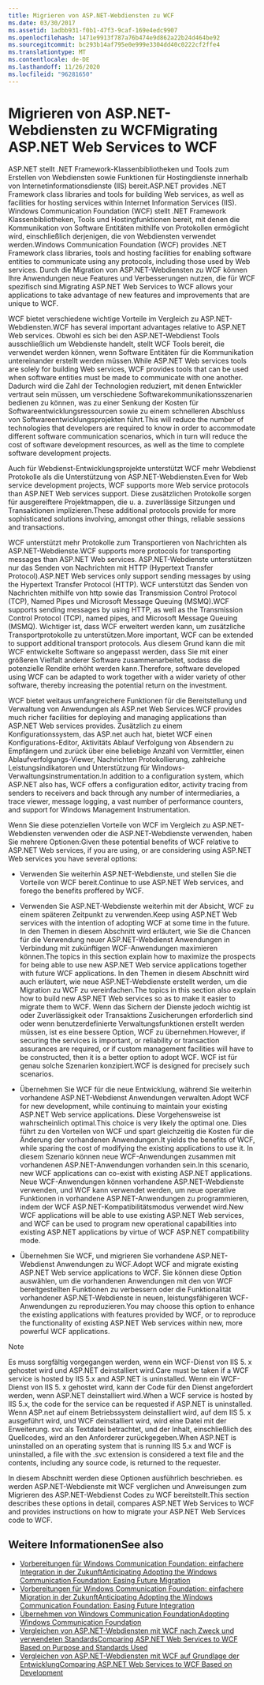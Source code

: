 ```yaml
---
title: Migrieren von ASP.NET-Webdiensten zu WCF
ms.date: 03/30/2017
ms.assetid: 1adbb931-f0b1-47f3-9caf-169e4edc9907
ms.openlocfilehash: 1471e9913f787a76b474e9d862a22b24d464be92
ms.sourcegitcommit: bc293b14af795e0e999e3304dd40c0222cf2ffe4
ms.translationtype: MT
ms.contentlocale: de-DE
ms.lasthandoff: 11/26/2020
ms.locfileid: "96281650"
---
```

# <a name="migrating-aspnet-web-services-to-wcf"></a><span data-ttu-id="b3e23-102">Migrieren von ASP.NET-Webdiensten zu WCF</span><span class="sxs-lookup"><span data-stu-id="b3e23-102">Migrating ASP.NET Web Services to WCF</span></span>

<span data-ttu-id="b3e23-103">ASP.NET stellt .NET Framework-Klassenbibliotheken und Tools zum Erstellen von Webdiensten sowie Funktionen für Hostingdienste innerhalb von Internetinformationsdienste (IIS) bereit.</span><span class="sxs-lookup"><span data-stu-id="b3e23-103">ASP.NET provides .NET Framework class libraries and tools for building Web services, as well as facilities for hosting services within Internet Information Services (IIS).</span></span> <span data-ttu-id="b3e23-104">Windows Communication Foundation (WCF) stellt .NET Framework Klassenbibliotheken, Tools und Hostingfunktionen bereit, mit denen die Kommunikation von Software Entitäten mithilfe von Protokollen ermöglicht wird, einschließlich derjenigen, die von Webdiensten verwendet werden.</span><span class="sxs-lookup"><span data-stu-id="b3e23-104">Windows Communication Foundation (WCF) provides .NET Framework class libraries, tools and hosting facilities for enabling software entities to communicate using any protocols, including those used by Web services.</span></span>  <span data-ttu-id="b3e23-105">Durch die Migration von ASP.NET-Webdiensten zu WCF können Ihre Anwendungen neue Features und Verbesserungen nutzen, die für WCF spezifisch sind.</span><span class="sxs-lookup"><span data-stu-id="b3e23-105">Migrating ASP.NET Web Services to WCF allows your applications to take advantage of new features and improvements that are unique to WCF.</span></span>  
  
 <span data-ttu-id="b3e23-106">WCF bietet verschiedene wichtige Vorteile im Vergleich zu ASP.NET-Webdiensten.</span><span class="sxs-lookup"><span data-stu-id="b3e23-106">WCF has several important advantages relative to ASP.NET Web services.</span></span> <span data-ttu-id="b3e23-107">Obwohl es sich bei den ASP.NET-Webdienst Tools ausschließlich um Webdienste handelt, stellt WCF Tools bereit, die verwendet werden können, wenn Software Entitäten für die Kommunikation untereinander erstellt werden müssen.</span><span class="sxs-lookup"><span data-stu-id="b3e23-107">While ASP.NET Web services tools are solely for building Web services, WCF provides tools that can be used when software entities must be made to communicate with one another.</span></span> <span data-ttu-id="b3e23-108">Dadurch wird die Zahl der Technologien reduziert, mit denen Entwickler vertraut sein müssen, um verschiedene Softwarekommunikationsszenarien bedienen zu können, was zu einer Senkung der Kosten für Softwareentwicklungsressourcen sowie zu einem schnelleren Abschluss von Softwareentwicklungsprojekten führt.</span><span class="sxs-lookup"><span data-stu-id="b3e23-108">This will reduce the number of technologies that developers are required to know in order to accommodate different software communication scenarios, which in turn will reduce the cost of software development resources, as well as the time to complete software development projects.</span></span>  
  
 <span data-ttu-id="b3e23-109">Auch für Webdienst-Entwicklungsprojekte unterstützt WCF mehr Webdienst Protokolle als die Unterstützung von ASP.NET-Webdiensten.</span><span class="sxs-lookup"><span data-stu-id="b3e23-109">Even for Web service development projects, WCF supports more Web service protocols than ASP.NET Web services support.</span></span> <span data-ttu-id="b3e23-110">Diese zusätzlichen Protokolle sorgen für ausgereiftere Projektmappen, die u. a. zuverlässige Sitzungen und Transaktionen implizieren.</span><span class="sxs-lookup"><span data-stu-id="b3e23-110">These additional protocols provide for more sophisticated solutions involving, amongst other things, reliable sessions and transactions.</span></span>  
  
 <span data-ttu-id="b3e23-111">WCF unterstützt mehr Protokolle zum Transportieren von Nachrichten als ASP.NET-Webdienste.</span><span class="sxs-lookup"><span data-stu-id="b3e23-111">WCF supports more protocols for transporting messages than ASP.NET Web services.</span></span> <span data-ttu-id="b3e23-112">ASP.NET-Webdienste unterstützen nur das Senden von Nachrichten mit HTTP (Hypertext Transfer Protocol).</span><span class="sxs-lookup"><span data-stu-id="b3e23-112">ASP.NET Web services only support sending messages by using the Hypertext Transfer Protocol (HTTP).</span></span> <span data-ttu-id="b3e23-113">WCF unterstützt das Senden von Nachrichten mithilfe von http sowie das Transmission Control Protocol (TCP), Named Pipes und Microsoft Message Queuing (MSMQ).</span><span class="sxs-lookup"><span data-stu-id="b3e23-113">WCF supports sending messages by using HTTP, as well as the Transmission Control Protocol (TCP), named pipes, and Microsoft Message Queuing (MSMQ).</span></span> <span data-ttu-id="b3e23-114">Wichtiger ist, dass WCF erweitert werden kann, um zusätzliche Transportprotokolle zu unterstützen.</span><span class="sxs-lookup"><span data-stu-id="b3e23-114">More important, WCF can be extended to support additional transport protocols.</span></span> <span data-ttu-id="b3e23-115">Aus diesem Grund kann die mit WCF entwickelte Software so angepasst werden, dass Sie mit einer größeren Vielfalt anderer Software zusammenarbeitet, sodass die potenzielle Rendite erhöht werden kann.</span><span class="sxs-lookup"><span data-stu-id="b3e23-115">Therefore, software developed using WCF can be adapted to work together with a wider variety of other software, thereby increasing the potential return on the investment.</span></span>  
  
 <span data-ttu-id="b3e23-116">WCF bietet weitaus umfangreichere Funktionen für die Bereitstellung und Verwaltung von Anwendungen als ASP.net Web Services.</span><span class="sxs-lookup"><span data-stu-id="b3e23-116">WCF provides much richer facilities for deploying and managing applications than ASP.NET Web services provides.</span></span> <span data-ttu-id="b3e23-117">Zusätzlich zu einem Konfigurationssystem, das ASP.net auch hat, bietet WCF einen Konfigurations-Editor, Aktivitäts Ablauf Verfolgung von Absendern zu Empfängern und zurück über eine beliebige Anzahl von Vermittler, einen Ablaufverfolgungs-Viewer, Nachrichten Protokollierung, zahlreiche Leistungsindikatoren und Unterstützung für Windows-Verwaltungsinstrumentation.</span><span class="sxs-lookup"><span data-stu-id="b3e23-117">In addition to a configuration system, which ASP.NET also has, WCF offers a configuration editor, activity tracing from senders to receivers and back through any number of intermediaries, a trace viewer, message logging, a vast number of performance counters, and support for Windows Management Instrumentation.</span></span>  
  
 <span data-ttu-id="b3e23-118">Wenn Sie diese potenziellen Vorteile von WCF im Vergleich zu ASP.NET-Webdiensten verwenden oder die ASP.NET-Webdienste verwenden, haben Sie mehrere Optionen:</span><span class="sxs-lookup"><span data-stu-id="b3e23-118">Given these potential benefits of WCF relative to ASP.NET Web services, if you are using, or are considering using ASP.NET Web services you have several options:</span></span>  
  
- <span data-ttu-id="b3e23-119">Verwenden Sie weiterhin ASP.NET-Webdienste, und stellen Sie die Vorteile von WCF bereit.</span><span class="sxs-lookup"><span data-stu-id="b3e23-119">Continue to use ASP.NET Web services, and forego the benefits proffered by WCF.</span></span>  
  
- <span data-ttu-id="b3e23-120">Verwenden Sie ASP.NET-Webdienste weiterhin mit der Absicht, WCF zu einem späteren Zeitpunkt zu verwenden.</span><span class="sxs-lookup"><span data-stu-id="b3e23-120">Keep using ASP.NET Web services with the intention of adopting WCF at some time in the future.</span></span> <span data-ttu-id="b3e23-121">In den Themen in diesem Abschnitt wird erläutert, wie Sie die Chancen für die Verwendung neuer ASP.NET-Webdienst Anwendungen in Verbindung mit zukünftigen WCF-Anwendungen maximieren können.</span><span class="sxs-lookup"><span data-stu-id="b3e23-121">The topics in this section explain how to maximize the prospects for being able to use new ASP.NET Web service applications together with future WCF applications.</span></span> <span data-ttu-id="b3e23-122">In den Themen in diesem Abschnitt wird auch erläutert, wie neue ASP.NET-Webdienste erstellt werden, um die Migration zu WCF zu vereinfachen.</span><span class="sxs-lookup"><span data-stu-id="b3e23-122">The topics in this section also explain how to build new ASP.NET Web services so as to make it easier to migrate them to WCF.</span></span> <span data-ttu-id="b3e23-123">Wenn das Sichern der Dienste jedoch wichtig ist oder Zuverlässigkeit oder Transaktions Zusicherungen erforderlich sind oder wenn benutzerdefinierte Verwaltungsfunktionen erstellt werden müssen, ist es eine bessere Option, WCF zu übernehmen.</span><span class="sxs-lookup"><span data-stu-id="b3e23-123">However, if securing the services is important, or reliability or transaction assurances are required, or if custom management facilities will have to be constructed, then it is a better option to adopt WCF.</span></span> <span data-ttu-id="b3e23-124">WCF ist für genau solche Szenarien konzipiert.</span><span class="sxs-lookup"><span data-stu-id="b3e23-124">WCF is designed for precisely such scenarios.</span></span>  
  
- <span data-ttu-id="b3e23-125">Übernehmen Sie WCF für die neue Entwicklung, während Sie weiterhin vorhandene ASP.NET-Webdienst Anwendungen verwalten.</span><span class="sxs-lookup"><span data-stu-id="b3e23-125">Adopt WCF for new development, while continuing to maintain your existing ASP.NET Web service applications.</span></span> <span data-ttu-id="b3e23-126">Diese Vorgehensweise ist wahrscheinlich optimal.</span><span class="sxs-lookup"><span data-stu-id="b3e23-126">This choice is very likely the optimal one.</span></span> <span data-ttu-id="b3e23-127">Dies führt zu den Vorteilen von WCF und spart gleichzeitig die Kosten für die Änderung der vorhandenen Anwendungen.</span><span class="sxs-lookup"><span data-stu-id="b3e23-127">It yields the benefits of WCF, while sparing the cost of modifying the existing applications to use it.</span></span> <span data-ttu-id="b3e23-128">In diesem Szenario können neue WCF-Anwendungen zusammen mit vorhandenen ASP.NET-Anwendungen vorhanden sein.</span><span class="sxs-lookup"><span data-stu-id="b3e23-128">In this scenario, new WCF applications can co-exist with existing ASP.NET applications.</span></span> <span data-ttu-id="b3e23-129">Neue WCF-Anwendungen können vorhandene ASP.NET-Webdienste verwenden, und WCF kann verwendet werden, um neue operative Funktionen in vorhandene ASP.NET-Anwendungen zu programmieren, indem der WCF ASP.NET-Kompatibilitätsmodus verwendet wird.</span><span class="sxs-lookup"><span data-stu-id="b3e23-129">New WCF applications will be able to use existing ASP.NET Web services, and WCF can be used to program new operational capabilities into existing ASP.NET applications by virtue of WCF ASP.NET compatibility mode.</span></span>  
  
- <span data-ttu-id="b3e23-130">Übernehmen Sie WCF, und migrieren Sie vorhandene ASP.NET-Webdienst Anwendungen zu WCF.</span><span class="sxs-lookup"><span data-stu-id="b3e23-130">Adopt WCF and migrate existing ASP.NET Web service applications to WCF.</span></span> <span data-ttu-id="b3e23-131">Sie können diese Option auswählen, um die vorhandenen Anwendungen mit den von WCF bereitgestellten Funktionen zu verbessern oder die Funktionalität vorhandener ASP.NET-Webdienste in neuen, leistungsfähigeren WCF-Anwendungen zu reproduzieren.</span><span class="sxs-lookup"><span data-stu-id="b3e23-131">You may choose this option to enhance the existing applications with features provided by WCF, or to reproduce the functionality of existing ASP.NET Web services within new, more powerful WCF applications.</span></span>  
  
> [!NOTE]
> <span data-ttu-id="b3e23-132">Es muss sorgfältig vorgegangen werden, wenn ein WCF-Dienst von IIS 5. x gehostet wird und ASP.NET deinstalliert wird.</span><span class="sxs-lookup"><span data-stu-id="b3e23-132">Care must be taken if a WCF service is hosted by IIS 5.x and ASP.NET is uninstalled.</span></span> <span data-ttu-id="b3e23-133">Wenn ein WCF-Dienst von IIS 5. x gehostet wird, kann der Code für den Dienst angefordert werden, wenn ASP.NET deinstalliert wird.</span><span class="sxs-lookup"><span data-stu-id="b3e23-133">When a WCF service is hosted by IIS 5.x, the code for the service can be requested if ASP.NET is uninstalled.</span></span> <span data-ttu-id="b3e23-134">Wenn ASP.net auf einem Betriebssystem deinstalliert wird, auf dem IIS 5. x ausgeführt wird, und WCF deinstalliert wird, wird eine Datei mit der Erweiterung. svc als Textdatei betrachtet, und der Inhalt, einschließlich des Quellcodes, wird an den Anforderer zurückgegeben.</span><span class="sxs-lookup"><span data-stu-id="b3e23-134">When ASP.NET is uninstalled on an operating system that is running IIS 5.x and WCF is uninstalled, a file with the .svc extension is considered a text file and the contents, including any source code, is returned to the requester.</span></span>  
  
 <span data-ttu-id="b3e23-135">In diesem Abschnitt werden diese Optionen ausführlich beschrieben. es werden ASP.NET-Webdienste mit WCF verglichen und Anweisungen zum Migrieren des ASP.NET-Webdienst Codes zu WCF bereitstellt.</span><span class="sxs-lookup"><span data-stu-id="b3e23-135">This section describes these options in detail, compares ASP.NET Web Services to WCF and provides instructions on how to migrate your ASP.NET Web Services code to WCF.</span></span>  
  
## <a name="see-also"></a><span data-ttu-id="b3e23-136">Weitere Informationen</span><span class="sxs-lookup"><span data-stu-id="b3e23-136">See also</span></span>

- [<span data-ttu-id="b3e23-137">Vorbereitungen für Windows Communication Foundation: einfachere Integration in der Zukunft</span><span class="sxs-lookup"><span data-stu-id="b3e23-137">Anticipating Adopting the Windows Communication Foundation: Easing Future Migration</span></span>](anticipating-adopting-wcf-migration.md)
- [<span data-ttu-id="b3e23-138">Vorbereitungen für Windows Communication Foundation: einfachere Migration in der Zukunft</span><span class="sxs-lookup"><span data-stu-id="b3e23-138">Anticipating Adopting the Windows Communication Foundation: Easing Future Integration</span></span>](anticipating-adopting-the-wcf-easing-future-integration.md)
- [<span data-ttu-id="b3e23-139">Übernehmen von Windows Communication Foundation</span><span class="sxs-lookup"><span data-stu-id="b3e23-139">Adopting Windows Communication Foundation</span></span>](adopting-wcf.md)
- [<span data-ttu-id="b3e23-140">Vergleichen von ASP.NET-Webdiensten mit WCF nach Zweck und verwendeten Standards</span><span class="sxs-lookup"><span data-stu-id="b3e23-140">Comparing ASP.NET Web Services to WCF Based on Purpose and Standards Used</span></span>](comparing-aspnet-web-services-to-wcf-based-on-purpose-and-standards-used.md)
- [<span data-ttu-id="b3e23-141">Vergleichen von ASP.NET-Webdiensten mit WCF auf Grundlage der Entwicklung</span><span class="sxs-lookup"><span data-stu-id="b3e23-141">Comparing ASP.NET Web Services to WCF Based on Development</span></span>](comparing-aspnet-web-services-to-wcf-based-on-development.md)

